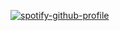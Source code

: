 [![spotify-github-profile](https://spotify-github-profile.kittinanx.com/api/view?uid=31dbr3azwz46kbvsjyellulj64qa&cover_image=true&theme=default&show_offline=false&background_color=121212&interchange=false)](https://github.com/kittinan/spotify-github-profile)
